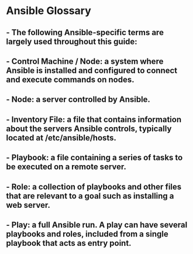 # Ansible Glossary

## - The following Ansible-specific terms are largely used throughout this guide:

##   - Control Machine / Node: a system where Ansible is installed and configured to connect and execute commands on nodes.
##   - Node: a server controlled by Ansible.
##   - Inventory File: a file that contains information about the servers Ansible controls, typically located at /etc/ansible/hosts.
##   - Playbook: a file containing a series of tasks to be executed on a remote server.
##   - Role: a collection of playbooks and other files that are relevant to a goal such as installing a web server.
##   - Play: a full Ansible run. A play can have several playbooks and roles, included from a single playbook that acts as entry point.

